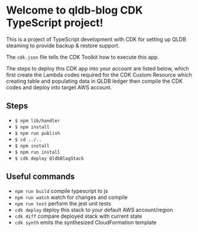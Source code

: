# Welcome to qldb-blog CDK TypeScript project!

This is a project of TypeScript development with CDK for setting up QLDB steaming to provide backup & restore support.

The `cdk.json` file tells the CDK Toolkit how to execute this app.

The steps to deploy this CDK app into your account are listed below, which first create the Lambda codes required for the 
CDK Custom Resource which creating table and populating data in QLDB ledger then compile the CDK codes and deploy into
target AWS account. 

## Steps

 * `$ npm lib/handler`
 * `$ npm install`
 * `$ npm run publish`
 * `$ cd ../..` 
 * `$ npm install`   
 * `$ npm run install` 
 * `$ cdk deploy QldbBlogStack`


## Useful commands

 * `npm run build`   compile typescript to js
 * `npm run watch`   watch for changes and compile
 * `npm run test`    perform the jest unit tests
 * `cdk deploy`      deploy this stack to your default AWS account/region
 * `cdk diff`        compare deployed stack with current state
 * `cdk synth`       emits the synthesized CloudFormation template